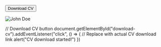 <button id="download-cv">Download CV</button>
            </div>
            <div class="content-right">
                <img src="https://via.placeholder.com/400x600" alt="John Doe" class="profile-image">
            </div>
        </section>

  // Download CV button
  document.getElementById("download-cv").addEventListener("click", () => {
    // Replace with actual CV download link
    alert("CV download started!")
  })